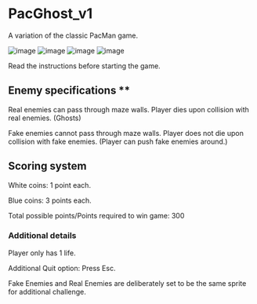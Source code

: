 # PacGhost_v1
A variation of the classic PacMan game. 

![image](https://user-images.githubusercontent.com/65459827/123516055-cb744800-d6cc-11eb-855e-e4bfc3e20ba6.png)
![image](https://user-images.githubusercontent.com/65459827/123515830-b0ed9f00-d6cb-11eb-875a-4d1479e54dec.png)
![image](https://user-images.githubusercontent.com/65459827/123543949-8bbc6780-d783-11eb-804f-435f30a9576a.png)
![image](https://user-images.githubusercontent.com/65459827/123543973-a393eb80-d783-11eb-92c1-1fb226a54c43.png)

Read the instructions before starting the game.

## Enemy specifications ** 
Real enemies can pass through maze walls. Player dies upon collision with real enemies. (Ghosts)

Fake enemies cannot pass through maze walls. Player does not die upon collision with fake enemies. (Player can push fake enemies around.)

## Scoring system
White coins: 1 point each. 

Blue coins: 3 points each.

Total possible points/Points required to win game: 300


### Additional details
Player only has 1 life.

Additional Quit option: Press Esc.

Fake Enemies and Real Enemies are deliberately set to be the same sprite for additional challenge.


